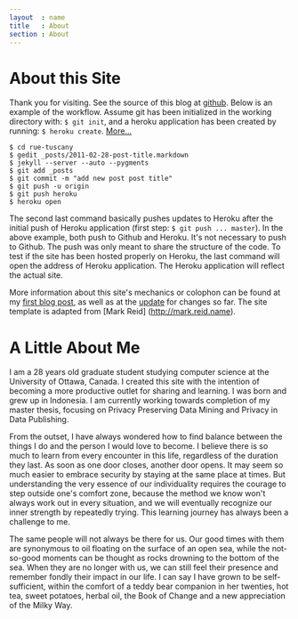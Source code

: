 ```yaml
---
layout  : name
title   : About
section : About
---
```


About this Site
===============
Thank you for visiting. See the source of this blog at [github](https://github.com/leecarrot/rue-tuscany). Below is an example of the workflow. Assume git has been initialized in the working directory with: `$ git init`, and a heroku application has been created by running: `$ heroku create`. [More...](http://devcenter.heroku.com/articles/quickstart) 

	$ cd rue-tuscany
	$ gedit _posts/2011-02-28-post-title.markdown
	$ jekyll --server --auto --pygments
	$ git add _posts
	$ git commit -m "add new post post title"
	$ git push -u origin
	$ git push heroku
	$ heroku open

The second last command basically pushes updates to Heroku after the initial push of Heroku application (first step: `$ git push ... master`). In the above example, both push to Github and Heroku. It's not necessary to push to Github. The push was only meant to share the structure of the code. To test if the site has been hosted properly on Heroku, the last command will open the address of Heroku application. The Heroku application will reflect the actual site.

More information about this site's mechanics or colophon can be found at my [first blog post](/website/first-post.html), as well as at the [update](/website/starting-over.html) for changes so far. The site template is adapted from [Mark Reid] (http://mark.reid.name).

A Little About Me
=================
I am a 28 years old graduate student studying computer science at the University of Ottawa, Canada. I created this site with the intention of becoming a more productive outlet for sharing and learning. I was born and grew up in Indonesia. I am currently working towards completion of my master thesis, focusing on Privacy Preserving Data Mining and Privacy in Data Publishing.  

From the outset, I have always wondered how to find balance between the things I do and the person I would love to become. I believe there is so much to learn from every encounter in this life, regardless of the duration they last. As soon as one door closes, another door opens. It may seem so much easier to embrace security by staying at the same place at times. But understanding the very essence of our individuality requires the courage to step outside one's comfort zone, because the method we know won't always work out in every situation, and we will eventually recognize our inner strength by repeatedly trying. This learning journey has always been a challenge to me.

The same people will not always be there for us. Our good times with them are synonymous to oil floating on the surface of an open sea, while the not-so-good moments can be thought as rocks drowning to the bottom of the sea. When they are no longer with us, we can still feel their presence and remember fondly their impact in our life. I can say I have grown to be self-sufficient, within the comfort of a teddy bear companion in her twenties, hot tea, sweet potatoes, herbal oil, the Book of Change and a new appreciation of the Milky Way.
